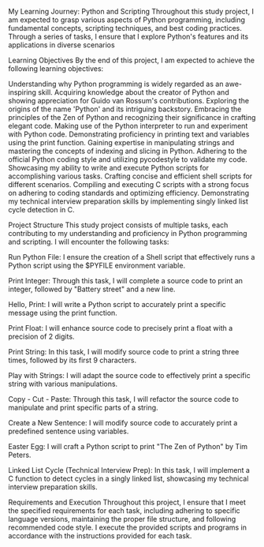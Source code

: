 My Learning Journey: Python and Scripting
Throughout this study project, I am expected to grasp various aspects of Python programming, including fundamental concepts, scripting techniques, and best coding practices. Through a series of tasks, I ensure that I explore Python's features and its applications in diverse scenarios

Learning Objectives
By the end of this project, I am expected to achieve the following learning objectives:

Understanding why Python programming is widely regarded as an awe-inspiring skill.
Acquiring knowledge about the creator of Python and showing appreciation for Guido van Rossum's contributions.
Exploring the origins of the name 'Python' and its intriguing backstory.
Embracing the principles of the Zen of Python and recognizing their significance in crafting elegant code.
Making use of the Python interpreter to run and experiment with Python code.
Demonstrating proficiency in printing text and variables using the print function.
Gaining expertise in manipulating strings and mastering the concepts of indexing and slicing in Python.
Adhering to the official Python coding style and utilizing pycodestyle to validate my code.
Showcasing my ability to write and execute Python scripts for accomplishing various tasks.
Crafting concise and efficient shell scripts for different scenarios.
Compiling and executing C scripts with a strong focus on adhering to coding standards and optimizing efficiency.
Demonstrating my technical interview preparation skills by implementing singly linked list cycle detection in C.

Project Structure
This study project consists of multiple tasks, each contributing to my understanding and proficiency in Python programming and scripting. I will encounter the following tasks:

Run Python File: I ensure the creation of a Shell script that effectively runs a Python script using the $PYFILE environment variable.

Print Integer: Through this task, I will complete a source code to print an integer, followed by "Battery street" and a new line.

Hello, Print: I will write a Python script to accurately print a specific message using the print function.

Print Float: I will enhance source code to precisely print a float with a precision of 2 digits.

Print String: In this task, I will modify source code to print a string three times, followed by its first 9 characters.

Play with Strings: I will adapt the source code to effectively print a specific string with various manipulations.

Copy - Cut - Paste: Through this task, I will refactor the source code to manipulate and print specific parts of a string.

Create a New Sentence: I will modify source code to accurately print a predefined sentence using variables.

Easter Egg: I will craft a Python script to print "The Zen of Python" by Tim Peters.

Linked List Cycle (Technical Interview Prep): In this task, I will implement a C function to detect cycles in a singly linked list, showcasing my technical interview preparation skills.

Requirements and Execution
Throughout this project, I ensure that I meet the specified requirements for each task, including adhering to specific language versions, maintaining the proper file structure, and following recommended code style. I execute the provided scripts and programs in accordance with the instructions provided for each task.
